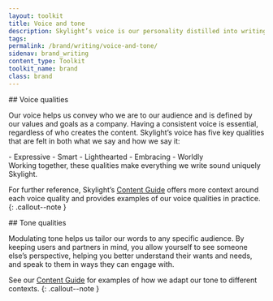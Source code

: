 ```yaml
---
layout: toolkit
title: Voice and tone
description: Skylight’s voice is our personality distilled into writing. It’s crucial for our audience to recognize us even if we don’t announce ourselves. While our voice is constant, we should adjust our tone depending on the context and the specific audience.
tags:
permalink: /brand/writing/voice-and-tone/
sidenav: brand_writing
content_type: Toolkit
toolkit_name: brand
class: brand
---
```


<div class="row brand__content-section">
<div class="col-md-9" markdown="1">
## Voice qualities

Our voice helps us convey who we are to our audience and is defined by our values and goals as a company. Having a consistent voice is essential, regardless of who creates the content. Skylight’s voice has five key qualities that are felt in both what we say and how we say it:

<div class="example" markdown="1">
- Expressive
- Smart
- Lighthearted
- Embracing
- Worldly
</div>
Working together, these qualities make everything we write sound uniquely Skylight.

For further reference, Skylight’s [Content Guide](/work/toolkits/content-guide/voice-and-tone/) offers more context around each voice quality and provides examples of our voice qualities in practice.
{: .callout--note }
</div>
</div>

<div class="row brand__content-section">
<div class="col-md-9" markdown="1">
## Tone qualities

Modulating tone helps us tailor our words to any specific audience. By keeping users and partners in mind, you allow yourself to see someone else’s perspective, helping you better understand their wants and needs, and speak to them in ways they can engage with.

See our [Content Guide](/work/toolkits/content-guide/voice-and-tone/#skylights-tone) for examples of how we adapt our tone to different contexts.
{: .callout--note }
</div>
</div>

